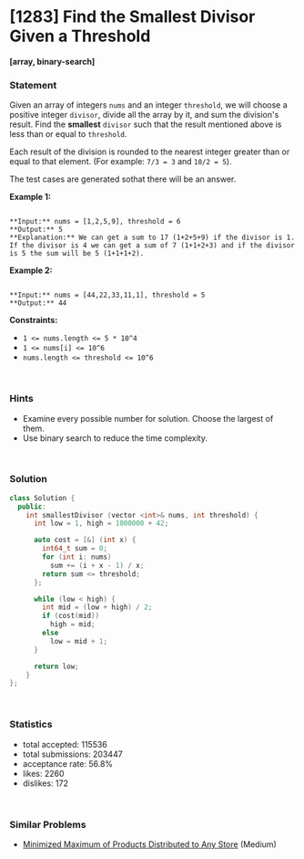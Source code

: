 # [1283] Find the Smallest Divisor Given a Threshold

**[array, binary-search]**

### Statement

Given an array of integers `nums` and an integer `threshold`, we will choose a positive integer `divisor`, divide all the array by it, and sum the division's result. Find the **smallest** `divisor` such that the result mentioned above is less than or equal to `threshold`.

Each result of the division is rounded to the nearest integer greater than or equal to that element. (For example: `7/3 = 3` and `10/2 = 5`).

The test cases are generated sothat there will be an answer.


**Example 1:**

```

**Input:** nums = [1,2,5,9], threshold = 6
**Output:** 5
**Explanation:** We can get a sum to 17 (1+2+5+9) if the divisor is 1. 
If the divisor is 4 we can get a sum of 7 (1+1+2+3) and if the divisor is 5 the sum will be 5 (1+1+1+2). 

```

**Example 2:**

```

**Input:** nums = [44,22,33,11,1], threshold = 5
**Output:** 44

```

**Constraints:**
* `1 <= nums.length <= 5 * 10^4`
* `1 <= nums[i] <= 10^6`
* `nums.length <= threshold <= 10^6`


<br />

### Hints

- Examine every possible number for solution. Choose the largest of them.
- Use binary search to reduce the time complexity.

<br />

### Solution

```cpp
class Solution {
  public:
    int smallestDivisor (vector <int>& nums, int threshold) {
      int low = 1, high = 1000000 + 42;

      auto cost = [&] (int x) {
        int64_t sum = 0;
        for (int i: nums)
          sum += (i + x - 1) / x;
        return sum <= threshold;
      };

      while (low < high) {
        int mid = (low + high) / 2;
        if (cost(mid))
          high = mid;
        else
          low = mid + 1;
      }

      return low;
    }
};
```

<br />

### Statistics

- total accepted: 115536
- total submissions: 203447
- acceptance rate: 56.8%
- likes: 2260
- dislikes: 172

<br />

### Similar Problems

- [Minimized Maximum of Products Distributed to Any Store](https://leetcode.com/problems/minimized-maximum-of-products-distributed-to-any-store) (Medium)
